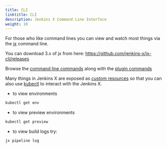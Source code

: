 ```yaml
---
title: CLI
linktitle: CLI
description: Jenkins X Command Line Interface
weight: 10
---
```


For those who like command lines you can view and watch most things via the [jx](/docs/v3/guides/jx3/) command line.

You can download 3.x of jx from here: https://github.com/jenkins-x/jx-cli/releases

Browse the [command line commands](https://github.com/jenkins-x/jx-cli/blob/master/docs/cmd/jx.md) along with the [plugin commands](https://github.com/jenkins-x/jx-cli#plugins) 

Many things in Jenkins X are exposed as [custom resources](https://kubernetes.io/docs/concepts/extend-kubernetes/api-extension/custom-resources/) so that you can also use [kubectl](https://kubernetes.io/docs/tasks/tools/install-kubectl/) to interact with the Jenkins X.

* to view environments

```bash
kubectl get env
```

* to view preview environments

```bash
kubectl get preview
```

* to view build logs try:

``` bash
jx pipeline log
```
